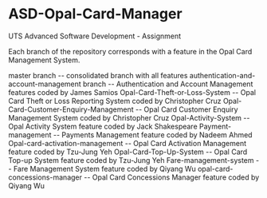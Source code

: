 # ASD-Opal-Card-Manager
UTS Advanced Software Development - Assignment

Each branch of the repository corresponds with a feature in the Opal Card Management System.

master branch -- consolidated branch with all features
authentication-and-account-management branch -- Authentication and Account Management features coded by James Samios
Opal-Card-Theft-or-Loss-System -- Opal Card Theft or Loss Reporting System coded by Christopher Cruz
Opal-Card-Customer-Enquiry-Management -- Opal Card Customer Enquiry Management System coded by Christopher Cruz
Opal-Activity-System -- Opal Activity System feature coded by Jack Shakespeare
Payment-management -- Payments Management feature coded by Nadeem Ahmed
Opal-card-activation-management -- Opal Card Activation Management feature coded by Tzu-Jung Yeh
Opal-Card-Top-Up-System -- Opal Card Top-up System feature coded by Tzu-Jung Yeh
Fare-management-system -- Fare Management System feature coded by Qiyang Wu
opal-card-concessions-manager -- Opal Card Concessions Manager feature coded by Qiyang Wu
